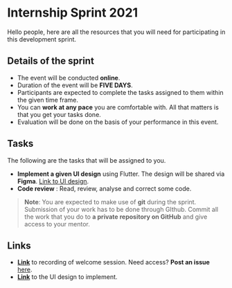 # Internship Sprint 2021
Hello people, here are all the resources that you will need for participating in this development sprint. 

## Details of the sprint
- The event will be conducted **online**.  
- Duration of the event will be **FIVE DAYS**. 
- Participants are expected to complete the tasks assigned to them within the given time frame.
- You can **work at any pace** you are comfortable with. All that matters is that you get your tasks done.
- Evaluation will be done on the basis of your performance in this event.

## Tasks 
The following are the tasks that will be assigned to you.
- **Implement a given UI design** using Flutter. The design will be shared via **Figma**. [Link to UI design](https://www.figma.com/file/yGF056eyva8XaogDWB00Ia/NaturWooden?node-id=0%3A1).
- **Code review** : Read, review, analyse and correct some code.

>**Note**: You are expected to make use of **git** during the sprint. Submission of your work has to be done through GIthub. Commit all the work that you do to **a private repository on GitHub** and give access to your mentor.

<!-- https://www.figma.com/file/yGF056eyva8XaogDWB00Ia/NaturWooden?node-id=0%3A1 -->
## Links
- [**Link**](https://drive.google.com/file/d/1j3B5hdRiNs9B-vw2Mp1l4U9E1fu1uTvZ/view) to recording of welcome session. Need access? **Post an issue** [here](https://github.com/TATOS-Technologies/intern-sprint-21/issues).
- [**Link**](https://www.figma.com/file/yGF056eyva8XaogDWB00Ia/NaturWooden?node-id=0%3A1) to the UI design to implement.
